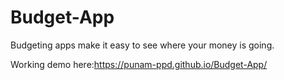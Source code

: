 # Budget-App
Budgeting apps make it easy to see where your money is going.

Working demo here:https://punam-ppd.github.io/Budget-App/
